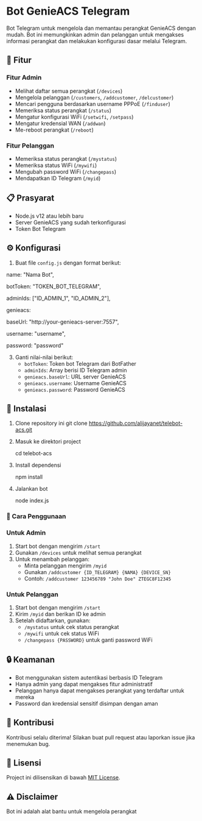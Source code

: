 # Bot GenieACS Telegram

Bot Telegram untuk mengelola dan memantau perangkat GenieACS dengan mudah. Bot ini memungkinkan admin dan pelanggan untuk mengakses informasi perangkat dan melakukan konfigurasi dasar melalui Telegram.

## 🚀 Fitur

### Fitur Admin
- Melihat daftar semua perangkat (`/devices`)
- Mengelola pelanggan (`/customers`, `/addcustomer`, `/delcustomer`)
- Mencari pengguna berdasarkan username PPPoE (`/finduser`)
- Memeriksa status perangkat (`/status`)
- Mengatur konfigurasi WiFi (`/setwifi`, `/setpass`)
- Mengatur kredensial WAN (`/addwan`)
- Me-reboot perangkat (`/reboot`)

### Fitur Pelanggan
- Memeriksa status perangkat (`/mystatus`)
- Memeriksa status WiFi (`/mywifi`)
- Mengubah password WiFi (`/changepass`)
- Mendapatkan ID Telegram (`/myid`)

## 📋 Prasyarat

- Node.js v12 atau lebih baru
- Server GenieACS yang sudah terkonfigurasi
- Token Bot Telegram

## ⚙️ Konfigurasi

1. Buat file `config.js` dengan format berikut:
   
name: "Nama Bot",

botToken: "TOKEN_BOT_TELEGRAM",

adminIds: ["ID_ADMIN_1", "ID_ADMIN_2"],

genieacs: 

baseUrl: "http://your-genieacs-server:7557",

username: "username",

password: "password"


3. Ganti nilai-nilai berikut:
   - `botToken`: Token bot Telegram dari BotFather
   - `adminIds`: Array berisi ID Telegram admin
   - `genieacs.baseUrl`: URL server GenieACS
   - `genieacs.username`: Username GenieACS
   - `genieacs.password`: Password GenieACS

## 🚀 Instalasi

1. Clone repository ini
   git clone https://github.com/alijayanet/telebot-acs.git
2. Masuk ke direktori project
   
   cd telebot-acs
4. Install dependensi
   
   npm install
6. Jalankan bot
   
   node index.js

### 📱 Cara Penggunaan

### Untuk Admin

1. Start bot dengan mengirim `/start`
2. Gunakan `/devices` untuk melihat semua perangkat
3. Untuk menambah pelanggan:
   - Minta pelanggan mengirim `/myid`
   - Gunakan `/addcustomer {ID_TELEGRAM} {NAMA} {DEVICE_SN}`
   - Contoh: `/addcustomer 123456789 "John Doe" ZTEGC8F12345`

### Untuk Pelanggan

1. Start bot dengan mengirim `/start`
2. Kirim `/myid` dan berikan ID ke admin
3. Setelah didaftarkan, gunakan:
   - `/mystatus` untuk cek status perangkat
   - `/mywifi` untuk cek status WiFi
   - `/changepass {PASSWORD}` untuk ganti password WiFi

## 🔒 Keamanan

- Bot menggunakan sistem autentikasi berbasis ID Telegram
- Hanya admin yang dapat mengakses fitur administratif
- Pelanggan hanya dapat mengakses perangkat yang terdaftar untuk mereka
- Password dan kredensial sensitif disimpan dengan aman

## 🤝 Kontribusi

Kontribusi selalu diterima! Silakan buat pull request atau laporkan issue jika menemukan bug.

## 📄 Lisensi

Project ini dilisensikan di bawah [MIT License](LICENSE).

## ⚠️ Disclaimer

Bot ini adalah alat bantu untuk mengelola perangkat
